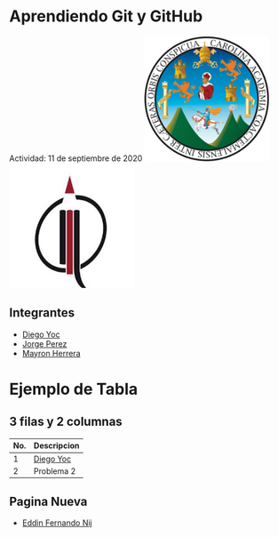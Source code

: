 # Aprendiendo Git y GitHub
Actividad: 11 de septiembre de 2020
<img src="imagenes/logousac.png" width="225" height="225">
![](/imagenes/LogoEFPEM.jpg)

## Integrantes
* [Diego Yoc](/diegoyoc.html)
* [Jorge Perez](/jorgeperez.html/)
* [Mayron Herrera](/mayronherrera.html/)

# Ejemplo de Tabla
## 3 filas y 2 columnas
|No.   |Descripcion   |
| ------------ | ------------ |
|1 |<a href="diegoyoc.html">Diego Yoc</a> |
|2 |Problema 2 |

## Pagina Nueva
* [Eddin Fernando Nij](/EddinNij.html)